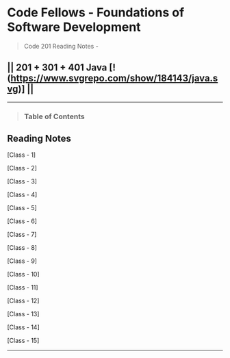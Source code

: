 # Code Fellows - Foundations of Software Development

> Code 201 Reading Notes - 

## || 201 + 301 + 401 Java [!(https://www.svgrepo.com/show/184143/java.svg)] ||

---

> ### Table of Contents

## Reading Notes

[Class - 1]

[Class - 2]

[Class - 3]

[Class - 4]

[Class - 5]

[Class - 6]

[Class - 7]

[Class - 8]

[Class - 9]

[Class - 10]

[Class - 11]

[Class - 12]

[Class - 13]

[Class - 14]

[Class - 15]

---
